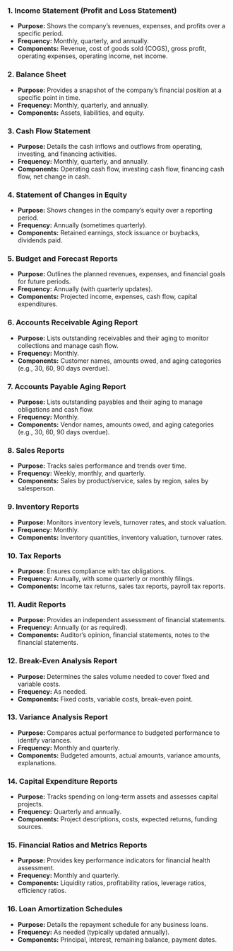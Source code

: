 ### 1. **Income Statement (Profit and Loss Statement)**

- **Purpose:** Shows the company’s revenues, expenses, and profits over a specific period.
- **Frequency:** Monthly, quarterly, and annually.
- **Components:** Revenue, cost of goods sold (COGS), gross profit, operating expenses, operating income, net income.

### 2. **Balance Sheet**

- **Purpose:** Provides a snapshot of the company’s financial position at a specific point in time.
- **Frequency:** Monthly, quarterly, and annually.
- **Components:** Assets, liabilities, and equity.

### 3. **Cash Flow Statement**

- **Purpose:** Details the cash inflows and outflows from operating, investing, and financing activities.
- **Frequency:** Monthly, quarterly, and annually.
- **Components:** Operating cash flow, investing cash flow, financing cash flow, net change in cash.

### 4. **Statement of Changes in Equity**

- **Purpose:** Shows changes in the company’s equity over a reporting period.
- **Frequency:** Annually (sometimes quarterly).
- **Components:** Retained earnings, stock issuance or buybacks, dividends paid.

### 5. **Budget and Forecast Reports**

- **Purpose:** Outlines the planned revenues, expenses, and financial goals for future periods.
- **Frequency:** Annually (with quarterly updates).
- **Components:** Projected income, expenses, cash flow, capital expenditures.

### 6. **Accounts Receivable Aging Report**

- **Purpose:** Lists outstanding receivables and their aging to monitor collections and manage cash flow.
- **Frequency:** Monthly.
- **Components:** Customer names, amounts owed, and aging categories (e.g., 30, 60, 90 days overdue).

### 7. **Accounts Payable Aging Report**

- **Purpose:** Lists outstanding payables and their aging to manage obligations and cash flow.
- **Frequency:** Monthly.
- **Components:** Vendor names, amounts owed, and aging categories (e.g., 30, 60, 90 days overdue).

### 8. **Sales Reports**

- **Purpose:** Tracks sales performance and trends over time.
- **Frequency:** Weekly, monthly, and quarterly.
- **Components:** Sales by product/service, sales by region, sales by salesperson.

### 9. **Inventory Reports**

- **Purpose:** Monitors inventory levels, turnover rates, and stock valuation.
- **Frequency:** Monthly.
- **Components:** Inventory quantities, inventory valuation, turnover rates.

### 10. **Tax Reports**

- **Purpose:** Ensures compliance with tax obligations.
- **Frequency:** Annually, with some quarterly or monthly filings.
- **Components:** Income tax returns, sales tax reports, payroll tax reports.

### 11. **Audit Reports**

- **Purpose:** Provides an independent assessment of financial statements.
- **Frequency:** Annually (or as required).
- **Components:** Auditor’s opinion, financial statements, notes to the financial statements.

### 12. **Break-Even Analysis Report**

- **Purpose:** Determines the sales volume needed to cover fixed and variable costs.
- **Frequency:** As needed.
- **Components:** Fixed costs, variable costs, break-even point.

### 13. **Variance Analysis Report**

- **Purpose:** Compares actual performance to budgeted performance to identify variances.
- **Frequency:** Monthly and quarterly.
- **Components:** Budgeted amounts, actual amounts, variance amounts, explanations.

### 14. **Capital Expenditure Reports**

- **Purpose:** Tracks spending on long-term assets and assesses capital projects.
- **Frequency:** Quarterly and annually.
- **Components:** Project descriptions, costs, expected returns, funding sources.

### 15. **Financial Ratios and Metrics Reports**

- **Purpose:** Provides key performance indicators for financial health assessment.
- **Frequency:** Monthly and quarterly.
- **Components:** Liquidity ratios, profitability ratios, leverage ratios, efficiency ratios.

### 16. **Loan Amortization Schedules**

- **Purpose:** Details the repayment schedule for any business loans.
- **Frequency:** As needed (typically updated annually).
- **Components:** Principal, interest, remaining balance, payment dates.